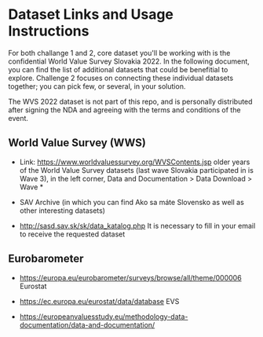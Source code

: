 # Dataset Links and Usage Instructions


For both challange 1 and 2, core dataset you'll be working with is the confidential World Value Survey Slovakia 2022. In the following document, you can find the list of additional datasets that could be benefitial to explore. Challenge 2 focuses on connecting these individual datasets together; you can pick few, or several, in your solution.

The WVS 2022 dataset is not part of this repo, and is personally distributed after signing the NDA and agreeing with the terms and conditions of the event.
## World Value Survey (WWS)

* Link: https://www.worldvaluessurvey.org/WVSContents.jsp
older years of the World Value Survey datasets (last wave Slovakia participated in is Wave 3), in the left corner, Data and Documentation > Data Download > Wave * 
* SAV Archive (in which you can find Ako sa máte Slovensko as well as other interesting datasets)

* http://sasd.sav.sk/sk/data_katalog.php
It is necessary to fill in your email to receive the requested dataset

## Eurobarometer
* https://europa.eu/eurobarometer/surveys/browse/all/theme/000006
Eurostat 

* https://ec.europa.eu/eurostat/data/database
EVS

* https://europeanvaluesstudy.eu/methodology-data-documentation/data-and-documentation/
